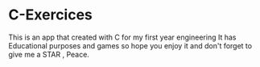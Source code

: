 # C-Exercices
This is an app that created with C for my first year engineering It has Educational purposes and games so hope you enjoy it and don't forget to give me a STAR , Peace.
